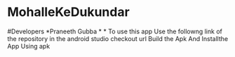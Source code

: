 # MohalleKeDukundar
#Developers
  *Praneeth Gubba
  *
  *
To use this app
Use the followng link of the repository in the android studio checkout url 
Build the Apk
And Installthe App Using apk
